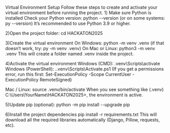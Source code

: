 Virtual Environment Setup
Follow these steps to create and activate your virtual environment before running the project. 
1️) Make sure Python is installed Check your Python version: python --version (or on some systems: py --version) It’s recommended to use Python 3.9 or higher.

2)Open the project folder: cd HACKATON2025

3)Create the virtual environment On Windows:
python -m venv .venv (if that doesn’t work, try: py -m venv .venv) 
On Mac or Linux: python3 -m venv .venv This will create a folder named .venv inside the project.

4)Activate the virtual environment 
Windows (CMD): .venv\Scripts\activate 
Windows (PowerShell): ..venv\Scripts\Activate.ps1 (If you get a permissions error, run this first: Set-ExecutionPolicy -Scope CurrentUser -ExecutionPolicy RemoteSigned)

Mac / Linux: 
source .venv/bin/activate When you see something like (.venv) C:\Users\YourName\HACKATON2025>, the environment is active.

5)Update pip (optional): python -m pip install --upgrade pip

6)Install the project dependencies 
pip install -r requirements.txt 
This will download all the required libraries automatically (Django, Pillow, requests, etc).


